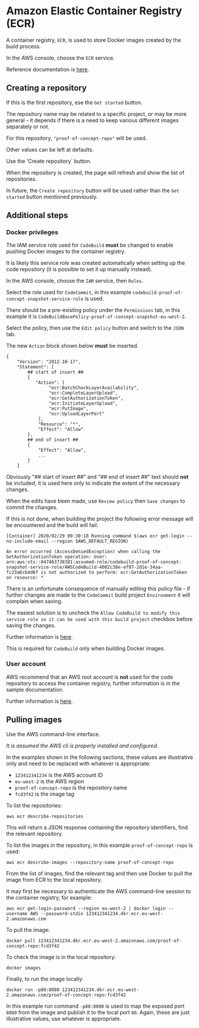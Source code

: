 # Amazon Elastic Container Registry (ECR)

A container registry, `ECR`, is used to store Docker images created by the build process.

In the AWS console, choose the `ECR` service.

Reference documentation is [here](https://aws.amazon.com/ecr).

## Creating a repository

If this is the first repository, ese the `Get started` button.

The repository name may be related to a specific project, or may be more general - it depends if there is a need to keep various different images separately or not.

For this repository, `"proof-of-concept-repo"` will be used.

Other values can be left at defaults.

Use the 'Create repository` button.

When the repository is created, the page will refresh and show the list of repositories.

In future, the `Create repository` button will be used rather than the `Get started` button mentioned previously.

## Additional steps

### Docker privileges

The IAM service role used for `CodeBuild` **must** be changed to enable pushing Docker images to the container registry.

It is likely this service role was created automatically when setting up the code repository (it is possible to set it up manually instead).

In the AWS console, choose the `IAM` service, then `Roles`.

Select the role used for `CodeCommit`, in this example `codebuild-proof-of-concept-snapshot-service-role` is used.

There should be a pre-existing policy under the `Permissions` tab, in this example it is `CodeBuildBasePolicy-proof-of-concept-snapshot-eu-west-2`.

Select the policy, then use the `Edit policy` button and switch to the `JSON` tab.

The new `Action` block shown below **must** be inserted.

```
{
    "Version": "2012-10-17",
    "Statement": [
        ## start of insert ##
        {
           "Action": [
                "ecr:BatchCheckLayerAvailability",
                "ecr:CompleteLayerUpload",
                "ecr:GetAuthorizationToken",
                "ecr:InitiateLayerUpload",
                "ecr:PutImage",
                "ecr:UploadLayerPart"
            ],
            "Resource": "*",
            "Effect": "Allow"
        },
        ## end of insert ##
        {
            "Effect": "Allow",
            ...
        }
    ]
```

Obviously "## start of insert ##" and "## end of insert ##" text should **not** be included, it is used here only to indicate the extent of the necessary changes.

When the edits have been made, use `Review policy` then `Save changes` to commit the changes.

If this is not done, when building the project the following error message will be encountered and the build will fail:

```
[Container] 2020/02/29 09:30:18 Running command $(aws ecr get-login --no-include-email --region $AWS_DEFAULT_REGION)

An error occurred (AccessDeniedException) when calling the GetAuthorizationToken operation: User: arn:aws:sts::847463738381:assumed-role/codebuild-proof-of-concept-snapshot-service-role/AWSCodeBuild-4002c38e-ef97-2d1e-34aa-fc23a6cb4d6f is not authorized to perform: ecr:GetAuthorizationToken on resource: *
```

There is an unfortunate consequence of manually editing this policy file - if further changes are made to the `CodeCommit` build project `Environment` it will complain when saving.

The easiest solution is to uncheck the `Allow CodeBuild to modify this service role so it can be used with this build project` checkbox before saving the changes.

Further information is [here](https://docs.aws.amazon.com/codebuild/latest/userguide/troubleshooting.html#enhanced-zero-click-role-creation).

This is required for `CodeBuild` only when building Docker images.

### User account

AWS recommend that an AWS root account is **not** used for the code repository to access the container registry, further information is in the sample documentation.

Further information is [here](https://docs.aws.amazon.com/codebuild/latest/userguide/sample-docker.html).

## Pulling images

Use the AWS command-line interface.

_It is assumed the AWS cli is properly installed and configured._

In the examples shown in the following sections, these values are illustrative only and need to be replaced with whatever is appropriate:

 * `123412341234` is the AWS account ID
 * `eu-west-2` is the AWS region
 * `proof-of-concept-repo` is the repository name
 * `fcd3f42` is the image tag

To list the repositories:

```
aws ecr describe-repositories
```

This will return a JSON response containing the repository identifiers, find the relevant repository.

To list the images in the repository, in this example `proof-of-concept-repo` is used:

```
aws ecr describe-images --repository-name proof-of-concept-repo
```

From the list of images, find the relevant tag and then use Docker to pull the image from ECR to the local repository.

It may first be necessary to authenticate the AWS command-line session to the container registry, for example:

```
aws ecr get-login-password --region eu-west-2 | docker login --username AWS --password-stdin 123412341234.dkr.ecr.eu-west-2.amazonaws.com
```

To pull the image:

```
docker pull 123412341234.dkr.ecr.eu-west-2.amazonaws.com/proof-of-concept-repo:fcd3f42
```

To check the image is in the local repository:

```
docker images
```

Finally, to run the image locally:

```
docker run -p80:8080 123412341234.dkr.ecr.eu-west-2.amazonaws.com/proof-of-concept-repo:fcd3f42
```

In this example run command `-p80:8080` is used to map the exposed port `8080` from the image and publish it to the local port `80`. Again, these are just illustrative values, use whatever is appropriate.
